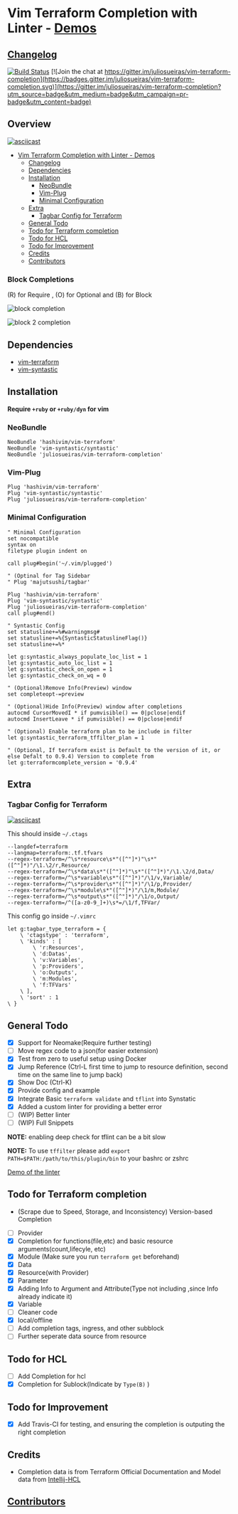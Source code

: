 # Vim Terraform Completion with Linter - [Demos](./DEMO.md)

## [Changelog](./CHANGELOG.md)

[![Build Status](https://travis-ci.org/juliosueiras/vim-terraform-completion.svg?branch=master)](https://travis-ci.org/juliosueiras/vim-terraform-completion)
[![Join the chat at https://gitter.im/juliosueiras/vim-terraform-completion](https://badges.gitter.im/juliosueiras/vim-terraform-completion.svg)](https://gitter.im/juliosueiras/vim-terraform-completion?utm_source=badge&utm_medium=badge&utm_campaign=pr-badge&utm_content=badge)

## Overview

[![asciicast](https://asciinema.org/a/119610.png)](https://asciinema.org/a/119610)

- [Vim Terraform Completion with Linter - Demos](#vim-terraform-completion-with-linter---demosdemomd)
  * [Changelog](#changelog)
  * [Dependencies](#dependencies)
  * [Installation](#installation)
    + [NeoBundle](#neobundle)
    + [Vim-Plug](#vim-plug)
    + [Minimal Configuration](#minimal-configuration)
  * [Extra](#extra)
    + [Tagbar Config for Terraform](#tagbar-config-for-terraform)
  * [General Todo](#general-todo)
  * [Todo for Terraform completion](#todo-for-terraform-completion)
  * [Todo for HCL](#todo-for-hcl)
  * [Todo for Improvement](#todo-for-improvement)
  * [Credits](#credits)
  * [Contributors](#contributors)

### Block Completions
(R) for Require , (O) for Optional and (B) for Block

![block completion](pics/block_completion1.png)

![block 2 completion](pics/block_completion2.png)

## Dependencies

- [vim-terraform](https://github.com/hashivim/vim-terraform)
- [vim-syntastic](https://github.com/vim-syntastic/syntastic)

## Installation

**Require `+ruby` or `+ruby/dyn` for vim**

### NeoBundle
```vim
NeoBundle 'hashivim/vim-terraform'
NeoBundle 'vim-syntastic/syntastic'
NeoBundle 'juliosueiras/vim-terraform-completion'
```

### Vim-Plug
```vim
Plug 'hashivim/vim-terraform'
Plug 'vim-syntastic/syntastic'
Plug 'juliosueiras/vim-terraform-completion'
```

### Minimal Configuration
```vim
" Minimal Configuration
set nocompatible
syntax on
filetype plugin indent on

call plug#begin('~/.vim/plugged')

" (Optinal for Tag Sidebar
" Plug 'majutsushi/tagbar'

Plug 'hashivim/vim-terraform'
Plug 'vim-syntastic/syntastic'
Plug 'juliosueiras/vim-terraform-completion'
call plug#end()

" Syntastic Config
set statusline+=%#warningmsg#
set statusline+=%{SyntasticStatuslineFlag()}
set statusline+=%*

let g:syntastic_always_populate_loc_list = 1
let g:syntastic_auto_loc_list = 1
let g:syntastic_check_on_open = 1
let g:syntastic_check_on_wq = 0

" (Optional)Remove Info(Preview) window
set completeopt-=preview

" (Optional)Hide Info(Preview) window after completions
autocmd CursorMovedI * if pumvisible() == 0|pclose|endif
autocmd InsertLeave * if pumvisible() == 0|pclose|endif

" (Optional) Enable terraform plan to be include in filter
let g:syntastic_terraform_tffilter_plan = 1

" (Optional, If terraform exist is Default to the version of it, or else Defalt to 0.9.4) Version to complete from
let g:terraformcomplete_version = '0.9.4'
```

## Extra
### Tagbar Config for Terraform

[![asciicast](https://asciinema.org/a/32w8wselqmrwk1ce8mj5k2rut.png)](https://asciinema.org/a/32w8wselqmrwk1ce8mj5k2rut)

This should inside `~/.ctags`
```
--langdef=terraform
--langmap=terraform:.tf.tfvars
--regex-terraform=/^\s*resource\s*"([^"]*)"\s*"([^"]*)"/\1.\2/r,Resource/
--regex-terraform=/^\s*data\s*"([^"]*)"\s*"([^"]*)"/\1.\2/d,Data/
--regex-terraform=/^\s*variable\s*"([^"]*)"/\1/v,Variable/
--regex-terraform=/^\s*provider\s*"([^"]*)"/\1/p,Provider/
--regex-terraform=/^\s*module\s*"([^"]*)"/\1/m,Module/
--regex-terraform=/^\s*output\s*"([^"]*)"/\1/o,Output/
--regex-terraform=/^([a-z0-9_]+)\s*=/\1/f,TFVar/
```

This config go inside `~/.vimrc`
```vim
let g:tagbar_type_terraform = {
	\ 'ctagstype' : 'terraform',
	\ 'kinds' : [
		\ 'r:Resources',
		\ 'd:Datas',
		\ 'v:Variables',
		\ 'p:Providers',
		\ 'o:Outputs',
		\ 'm:Modules',
		\ 'f:TFVars'
	\ ],
	\ 'sort' : 1
\ }
```

## General Todo
- [x] Support for Neomake(Require further testing)
- [ ] Move regex code to a json(for easier extension)
- [x] Test from zero to useful setup using Docker
- [x] Jump Reference (Ctrl-L first time to jump to resource definition, second time
    on the same line to jump back)
- [x] Show Doc (Ctrl-K)
- [x] Provide config and example
- [x] Integrate Basic `terraform validate` and `tflint` into Synstatic
- [x] Added a custom linter for providing a better error
- [ ] (WIP) Better linter
- [ ] (WIP) Full Snippets

**NOTE:** enabling deep check for tflint can be a bit slow

**NOTE:** To use `tffilter` please add `export PATH=$PATH:/path/to/this/plugin/bin` to your bashrc or zshrc

[Demo of the linter](https://asciinema.org/a/118441)

## Todo for Terraform completion
- (Scrape due to Speed, Storage, and Inconsistency) Version-based Completion
- [ ] Provider
- [x] Completion for functions(file,etc) and basic resource arguments(count,lifecyle, etc)
- [x] Module (Make sure you run `terraform get` beforehand)
- [x] Data
- [x] Resource(with Provider)
- [x] Parameter
- [x] Adding Info to Argument and Attribute(Type not including ,since Info
    already indicate it)
- [x] Variable
- [ ] Cleaner code
- [x] local/offline
- [ ] Add completion tags, ingress, and other subblock
- [ ] Further seperate data source from resource

## Todo for HCL
- [ ] Add Completion for hcl
- [X] Completion for Sublock(Indicate by `Type(B)` )
## Todo for Improvement
- [X] Add Travis-CI for testing, and ensuring the completion is outputing the right completion

## Credits
- Completion data is from Terraform Official Documentation and Model data from [Intellij-HCL](https://github.com/VladRassokhin/intellij-hcl/)

## [Contributors](./CONTRIBUTORS.md)
